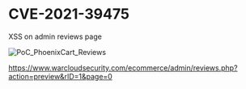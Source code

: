 # CVE-2021-39475

XSS on admin reviews page

![PoC_PhoenixCart_Reviews](https://user-images.githubusercontent.com/85202889/130160863-f2d0548f-c91e-4610-ad24-3d1d8ae056c7.gif)

https://www.warcloudsecurity.com/ecommerce/admin/reviews.php?action=preview&rID=1&page=0
